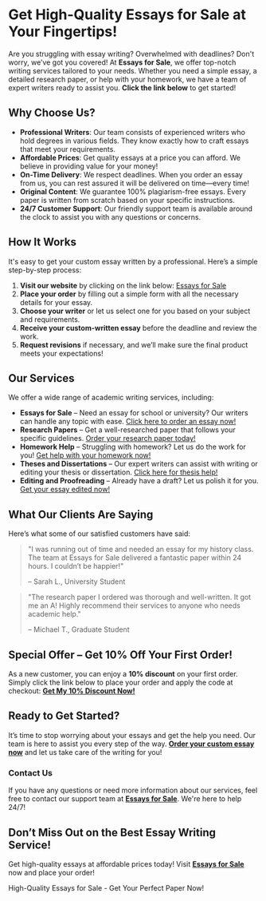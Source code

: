 <h1>Get High-Quality Essays for Sale at Your Fingertips!</h1>

<p>Are you struggling with essay writing? Overwhelmed with deadlines? Don't worry, we’ve got you covered! At <strong>Essays for Sale</strong>, we offer top-notch writing services tailored to your needs. Whether you need a simple essay, a detailed research paper, or help with your homework, we have a team of expert writers ready to assist you. <strong>Click the link below</strong> to get started!</p>

<h2>Why Choose Us?</h2>

<ul>
  <li><strong>Professional Writers</strong>: Our team consists of experienced writers who hold degrees in various fields. They know exactly how to craft essays that meet your requirements.</li>
  <li><strong>Affordable Prices</strong>: Get quality essays at a price you can afford. We believe in providing value for your money!</li>
  <li><strong>On-Time Delivery</strong>: We respect deadlines. When you order an essay from us, you can rest assured it will be delivered on time—every time!</li>
  <li><strong>Original Content</strong>: We guarantee 100% plagiarism-free essays. Every paper is written from scratch based on your specific instructions.</li>
  <li><strong>24/7 Customer Support</strong>: Our friendly support team is available around the clock to assist you with any questions or concerns.</li>
</ul>

<h2>How It Works</h2>

<p>It's easy to get your custom essay written by a professional. Here’s a simple step-by-step process:</p>

<ol>
  <li><strong>Visit our website</strong> by clicking on the link below: <a href="https://tinyurl.com/topessay?keyword=essays+for+sale">Essays for Sale</a></li>
  <li><strong>Place your order</strong> by filling out a simple form with all the necessary details for your essay.</li>
  <li><strong>Choose your writer</strong> or let us select one for you based on your subject and requirements.</li>
  <li><strong>Receive your custom-written essay</strong> before the deadline and review the work.</li>
  <li><strong>Request revisions</strong> if necessary, and we’ll make sure the final product meets your expectations!</li>
</ol>

<h2>Our Services</h2>

<p>We offer a wide range of academic writing services, including:</p>

<ul>
  <li><strong>Essays for Sale</strong> – Need an essay for school or university? Our writers can handle any topic with ease. <a href="https://tinyurl.com/topessay?keyword=essays+for+sale">Click here to order an essay now!</a></li>
  <li><strong>Research Papers</strong> – Get a well-researched paper that follows your specific guidelines. <a href="https://tinyurl.com/topessay?keyword=essays+for+sale">Order your research paper today!</a></li>
  <li><strong>Homework Help</strong> – Struggling with homework? Let us do the work for you! <a href="https://tinyurl.com/topessay?keyword=essays+for+sale">Get help with your homework now!</a></li>
  <li><strong>Theses and Dissertations</strong> – Our expert writers can assist with writing or editing your thesis or dissertation. <a href="https://tinyurl.com/topessay?keyword=essays+for+sale">Click here for thesis help!</a></li>
  <li><strong>Editing and Proofreading</strong> – Already have a draft? Let us polish it for you. <a href="https://tinyurl.com/topessay?keyword=essays+for+sale">Get your essay edited now!</a></li>
</ul>

<h2>What Our Clients Are Saying</h2>

<p>Here’s what some of our satisfied customers have said:</p>

<blockquote>
  <p>"I was running out of time and needed an essay for my history class. The team at Essays for Sale delivered a fantastic paper within 24 hours. I couldn’t be happier!"</p>
  <footer>– Sarah L., University Student</footer>
</blockquote>

<blockquote>
  <p>"The research paper I ordered was thorough and well-written. It got me an A! Highly recommend their services to anyone who needs academic help."</p>
  <footer>– Michael T., Graduate Student</footer>
</blockquote>

<h2>Special Offer – Get 10% Off Your First Order!</h2>

<p>As a new customer, you can enjoy a <strong>10% discount</strong> on your first order. Simply click the link below to place your order and apply the code at checkout: <strong><a href="https://tinyurl.com/topessay?keyword=essays+for+sale">Get My 10% Discount Now!</a></strong></p>

<h2>Ready to Get Started?</h2>

<p>It’s time to stop worrying about your essays and get the help you need. Our team is here to assist you every step of the way. <a href="https://tinyurl.com/topessay?keyword=essays+for+sale"><strong>Order your custom essay now</strong></a> and let us take care of the writing for you!</p>

<h3>Contact Us</h3>

<p>If you have any questions or need more information about our services, feel free to contact our support team at <strong><a href="https://tinyurl.com/topessay?keyword=essays+for+sale">Essays for Sale</a></strong>. We're here to help 24/7!</p>

<h2>Don’t Miss Out on the Best Essay Writing Service!</h2>

<p>Get high-quality essays at affordable prices today! Visit <a href="https://tinyurl.com/topessay?keyword=essays+for+sale"><strong>Essays for Sale</strong></a> now and place your order!</p>
High-Quality Essays for Sale - Get Your Perfect Paper Now!
